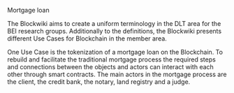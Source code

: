Mortgage loan

The Blockwiki aims to create a uniform terminology in the DLT area for the BEI research groups. Additionally to the definitions, the Blockwiki presents different Use Cases for Blockchain in the member area. 

One Use Case is the tokenization of a mortgage loan on the Blockchain. To rebuild and facilitate the traditional mortgage process the required steps and connections between the objects and actors can interact with each other through smart contracts.
The main actors in the mortgage process are the client, the credit bank, the notary, land registry and a judge.
